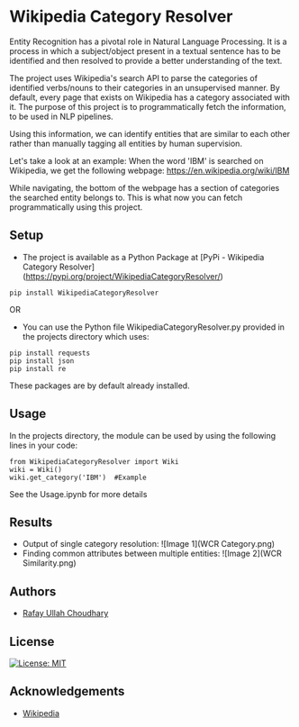 # Wikipedia Category Resolver

Entity Recognition has a pivotal role in Natural Language Processing. It is a process in which a subject/object present in a textual sentence has to be identified and then resolved to provide a better understanding of the text.

The project uses Wikipedia's search API to parse the categories of identified verbs/nouns to their categories in an unsupervised manner. By default, every page that exists on Wikipedia has a category associated with it. The purpose of this project is to programmatically fetch the information, to be used in NLP pipelines.

Using this information, we can identify entities that are similar to each other rather than manually tagging all entities by human supervision.

Let's take a look at an example:
When the word 'IBM' is searched on Wikipedia, we get the following webpage:
https://en.wikipedia.org/wiki/IBM

While navigating, the bottom of the webpage has a section of categories the searched entity belongs to. This is what now you can fetch programmatically using this project.

## Setup
* The project is available as a Python Package at [PyPi - Wikipedia Category Resolver] (https://pypi.org/project/WikipediaCategoryResolver/)
```
pip install WikipediaCategoryResolver
```

OR

* You can use the Python file WikipediaCategoryResolver.py provided in the projects directory which uses:
```
pip install requests
pip install json
pip install re
```
These packages are by default already installed.


## Usage
In the projects directory, the module can be used by using the following lines in your code:
```
from WikipediaCategoryResolver import Wiki
wiki = Wiki()
wiki.get_category('IBM')  #Example
```

See the Usage.ipynb for more details


## Results
* Output of single category resolution:
![Image 1](WCR Category.png)
* Finding common attributes between multiple entities:
![Image 2](WCR Similarity.png)


## Authors
* [Rafay Ullah Choudhary](https://github.com/rafayullah)


## License
[![License: MIT](https://img.shields.io/badge/License-MIT-yellow.svg)](https://opensource.org/licenses/MIT)


## Acknowledgements
* [Wikipedia](https://www.wikipedia.org) 

